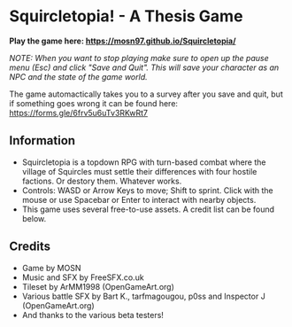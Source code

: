 # Squircletopia! - A Thesis Game

**Play the game here: https://mosn97.github.io/Squircletopia/**

*NOTE: When you want to stop playing make sure to open up the pause menu (Esc) and click "Save and Quit". This will save your character as an NPC and the state of the game world.*

The game automactically takes you to a survey after you save and quit, but if something goes wrong it can be found here: https://forms.gle/6frv5u6uTv3RKwRt7

## Information

- Squircletopia is a topdown RPG with turn-based combat where the village of Squircles must settle their differences with four hostile factions. Or destory them. Whatever works.
- Controls: WASD or Arrow Keys to move; Shift to sprint. Click with the mouse or use Spacebar or Enter to interact with nearby objects.
- This game uses several free-to-use assets. A credit list can be found below.

## Credits

- Game by MOSN
- Music and SFX by FreeSFX.co.uk
- Tileset by ArMM1998 (OpenGameArt.org)
- Various battle SFX by Bart K., tarfmagougou, p0ss and Inspector J (OpenGameArt.org)
- And thanks to the various beta testers!
